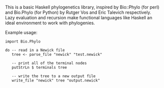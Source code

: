 This is a basic Haskell phylogenetics library, inspired by Bio::Phylo (for perl) 
and Bio.Phylo (for Python) by Rutger Vos and Eric Talevich respectively.
Lazy evaluation and recursion make functional languages like Haskell an ideal
environment to work with phylogenies.

Example usage:

    import Bio.Phylo

    do -- read in a Newick file
       tree <- parse_file "newick" "test.newick"

       -- print all of the terminal nodes
       putStrLn $ terminals tree

       -- write the tree to a new output file
       write_file "newick" tree "output.newick"